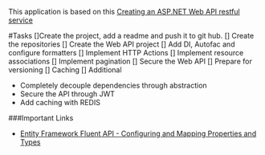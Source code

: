 This application is based on this [Creating an ASP.NET Web API restful service](http://bitoftech.net/2013/11/25/detailed-tutorial-building-asp-net-web-api-restful-service)

#Tasks
[]Create the project, add a readme and push it to git hub.
[] Create the repositories
[] Create the Web API project
[] Add DI, Autofac and configure formatters
[] Implement HTTP Actions
[] Implement resource associations
[] Implement pagination
[] Secure the Web API
[] Prepare for versioning
[] Caching
[] Additional
   - Completely decouple dependencies through abstraction
   - Secure the API through JWT
   - Add caching with REDIS
	 	 

###Important Links
- [Entity Framework Fluent API - Configuring and Mapping Properties and Types](https://msdn.microsoft.com/en-us/data/jj591617.aspx)
